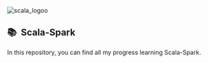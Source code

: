 ![scala_logoo](https://github.com/jccarrey/Scala-Spark/assets/157764646/3bdfe992-7c6b-463f-a306-5235dcaad1c1)

##  📚 &nbsp;Scala-Spark

In this repository, you can find all my progress learning Scala-Spark.
